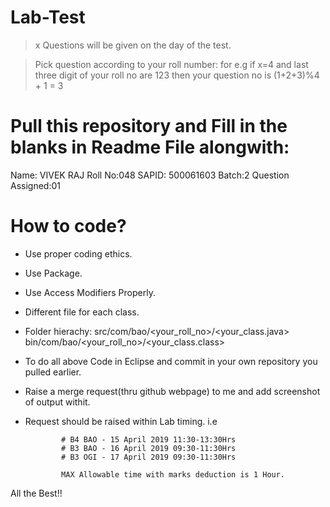 # Lab-Test

> x Questions will be given on the day of the test.

> Pick question according to your roll number: 
  for e.g if x=4 and last three digit of your roll no are 123 then your question no is (1+2+3)%4 + 1 = 3
  
# Pull this repository and Fill in the blanks in Readme File alongwith:

Name: VIVEK RAJ
Roll No:048
SAPID: 500061603
Batch:2
Question Assigned:01 


# How to code?

* Use proper coding ethics.
* Use Package.
* Use Access Modifiers Properly.
* Different file for each class.
* Folder hierachy: 
                  src/com/bao/<your_roll_no>/<your_class.java>
                  bin/com/bao/<your_roll_no>/<your_class.class>
                  
* To do all above Code in Eclipse and commit in your own repository you pulled earlier.
* Raise a merge request(thru github webpage) to me and add screenshot of output withit.
* Request should be raised within Lab timing. i.e 

              # B4 BAO - 15 April 2019 11:30-13:30Hrs
              # B3 BAO - 16 April 2019 09:30-11:30Hrs
              # B3 OGI - 17 April 2019 09:30-11:30Hrs
              
              MAX Allowable time with marks deduction is 1 Hour.
              
All the Best!!





